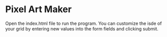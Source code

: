 # Pixel Art Maker

Open the index.html file to run the program. You can customize the isde of your grid by entering new values into the form fields and clicking submit.
